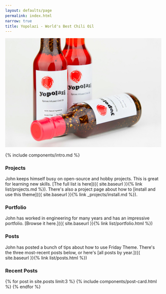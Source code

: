```yaml
---
layout: defaults/page
permalink: index.html
narrow: true
title: Yopolazi - World's Best Chili Oil
---
```


<div class="card mb-3">
    <img class="card-img-top" src = "/theme/img/banner.jpg/">
</div>

{% include components/intro.md %}

### Projects

John keeps himself busy on open-source and hobby projects. This is great for learning new skills. [The full list is here]({{ site.baseurl }}{% link list/projects.md %}). There's also a project page about how to [install and use this theme]({{ site.baseurl }}{% link _projects/install.md %}).


### Portfolio

John has worked in engineering for many years and has an impressive portfolio. [Browse it here.]({{ site.baseurl }}{% link list/portfolio.html %})


### Posts

John has posted a bunch of tips about how to use Friday Theme. There's the three most-recent posts below, or here's [all posts by year.]({{ site.baseurl }}{% link list/posts.html %})

### Recent Posts

{% for post in site.posts limit:3 %}
{% include components/post-card.html %}
{% endfor %}


